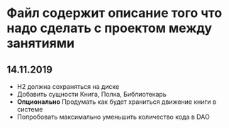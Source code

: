 # Файл содержит описание того что надо сделать с проектом между занятиями

## 14.11.2019
- H2 должна сохраняться на диске
- Добавить сущности Книга, Полка, Библиотекарь
- **Опционально** Продумать как будет храниться движение книги в системе
- Попробовать максимально уменьшить количество кода в DAO
